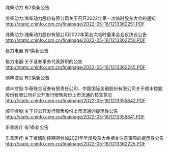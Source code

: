 潍柴动力 有2条新公告 

潍柴动力:潍柴动力股份有限公司关于召开2022年第一次临时股东大会的通知 http://static.cninfo.com.cn/finalpage/2022-05-16/1213362251.PDF 

潍柴动力:潍柴动力股份有限公司2022年第五次临时董事会会议决议公告 http://static.cninfo.com.cn/finalpage/2022-05-16/1213362250.PDF 

格力电器 有1条新公告 

格力电器:关于证券事务代表辞职的公告 http://static.cninfo.com.cn/finalpage/2022-05-16/1213362245.PDF 

顺丰控股 有2条新公告 

顺丰控股:华泰联合证券有限责任公司、中国国际金融股份有限公司关于顺丰控股股份有限公司非公开发行限售股份上市流通的核查意见 http://static.cninfo.com.cn/finalpage/2022-05-16/1213355842.PDF 

顺丰控股:关于非公开发行限售股份上市流通的提示性公告 http://static.cninfo.com.cn/finalpage/2022-05-16/1213355841.PDF 

乐普医疗 有1条新公告 

乐普医疗:关于疫情防控期间参加2021年年度股东大会相关注意事项的提示性公告 http://static.cninfo.com.cn/finalpage/2022-05-16/1213362225.PDF 

